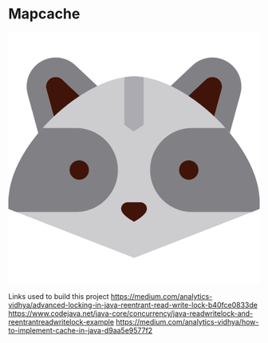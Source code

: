 
# Mapcache

![mapcache.svg](doc/mapcache.svg)

Links used to build this project
https://medium.com/analytics-vidhya/advanced-locking-in-java-reentrant-read-write-lock-b40fce0833de
https://www.codejava.net/java-core/concurrency/java-readwritelock-and-reentrantreadwritelock-example
https://medium.com/analytics-vidhya/how-to-implement-cache-in-java-d9aa5e9577f2
